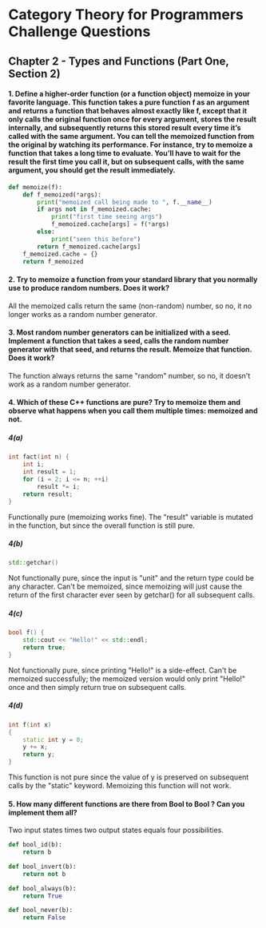 # Category Theory for Programmers Challenge Questions

## Chapter 2 - Types and Functions (Part One, Section 2)

#### 1. Define a higher-order function (or a function object) memoize in your favorite language. This function takes a pure function f as an argument and returns a function that behaves almost exactly like f, except that it only calls the original function once for every argument, stores the result internally, and subsequently returns this stored result every time it’s called with the same argument. You can tell the memoized function from the original by watching its performance. For instance, try to memoize a function that takes a long time to evaluate. You’ll have to wait for the result the first time you call it, but on subsequent calls, with the same argument, you should get the result immediately.
```python
def memoize(f):
    def f_memoized(*args):
        print("memoized call being made to ", f.__name__)
        if args not in f_memoized.cache:
            print("first time seeing args")
            f_memoized.cache[args] = f(*args)
        else:
            print("seen this before")
        return f_memoized.cache[args]
    f_memoized.cache = {}
    return f_memoized
```

#### 2. Try to memoize a function from your standard library that you normally use to produce random numbers. Does it work?
All the memoized calls return the same (non-random) number, so no, it no longer works as a random number generator.

#### 3. Most random number generators can be initialized with a seed. Implement a function that takes a seed, calls the random number generator with that seed, and returns the result. Memoize that function. Does it work?
The function always returns the same "random" number, so no, it doesn't work as a random number generator.

#### 4. Which of these C++ functions are pure? Try to memoize them and observe what happens when you call them multiple times: memoized and not.

##### 4(a)
```c++
int fact(int n) {
    int i;
    int result = 1;
    for (i = 2; i <= n; ++i)
        result *= i;
    return result;
}
```
Functionally pure (memoizing works fine). The "result" variable is mutated in the function, but since the overall function is still pure.

##### 4(b) 

```c++
std::getchar()
```
Not functionally pure, since the input is "unit" and the return type could be any character. Can't be memoized, since memoizing will just cause the return of the first character ever seen by getchar() for all subsequent calls.

##### 4(c)

```c++
bool f() { 
    std::cout << "Hello!" << std::endl;
    return true; 
}
```
Not functionally pure, since printing "Hello!" is a side-effect. Can't be memoized successfully; the memoized version would only print "Hello!" once and then simply return true on subsequent calls.

##### 4(d)

```c++
int f(int x)
{
    static int y = 0;
    y += x;
    return y;
}
```
This function is not pure since the value of y is preserved on subsequent calls by the "static" keyword. Memoizing this function will not work.

#### 5.  How many different functions are there from Bool to Bool ? Can you implement them all?
Two input states times two output states equals four possibilities.
```python
def bool_id(b):
    return b

def bool_invert(b):
    return not b

def bool_always(b):
    return True

def bool_never(b):
    return False
```
